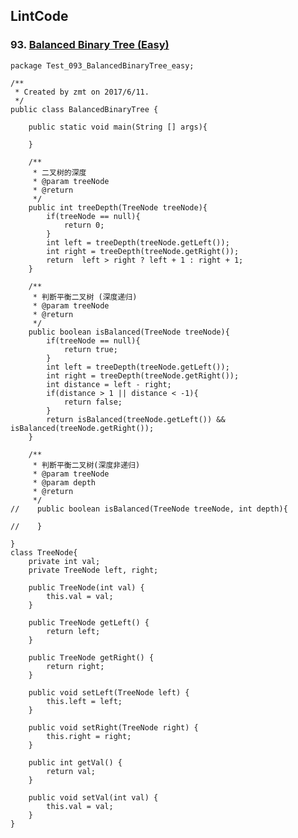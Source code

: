 ## LintCode
### 93. <a href="http://www.lintcode.com/en/problem/balanced-binary-tree/"> Balanced Binary Tree (Easy) </a>

	package Test_093_BalancedBinaryTree_easy;

	/**
	 * Created by zmt on 2017/6/11.
	 */
	public class BalancedBinaryTree {
	
	    public static void main(String [] args){
	
	    }
	
	    /**
	     * 二叉树的深度
	     * @param treeNode
	     * @return
	     */
	    public int treeDepth(TreeNode treeNode){
	        if(treeNode == null){
	            return 0;
	        }
	        int left = treeDepth(treeNode.getLeft());
	        int right = treeDepth(treeNode.getRight());
	        return  left > right ? left + 1 : right + 1;
	    }
	
	    /**
	     * 判断平衡二叉树 (深度递归)
	     * @param treeNode
	     * @return
	     */
	    public boolean isBalanced(TreeNode treeNode){
	        if(treeNode == null){
	            return true;
	        }
	        int left = treeDepth(treeNode.getLeft());
	        int right = treeDepth(treeNode.getRight());
	        int distance = left - right;
	        if(distance > 1 || distance < -1){
	            return false;
	        }
	        return isBalanced(treeNode.getLeft()) && isBalanced(treeNode.getRight());
	    }
	
	    /**
	     * 判断平衡二叉树(深度非递归)
	     * @param treeNode
	     * @param depth
	     * @return
	     */
	//    public boolean isBalanced(TreeNode treeNode, int depth){
	
	//    }
	
	}
	class TreeNode{
	    private int val;
	    private TreeNode left, right;
	
	    public TreeNode(int val) {
	        this.val = val;
	    }
	
	    public TreeNode getLeft() {
	        return left;
	    }
	
	    public TreeNode getRight() {
	        return right;
	    }
	
	    public void setLeft(TreeNode left) {
	        this.left = left;
	    }
	
	    public void setRight(TreeNode right) {
	        this.right = right;
	    }
	
	    public int getVal() {
	        return val;
	    }
	
	    public void setVal(int val) {
	        this.val = val;
	    }
	}